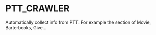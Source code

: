 # PTT_CRAWLER
Automatically collect info from PTT. For example the section of Movie, Barterbooks, Give...
